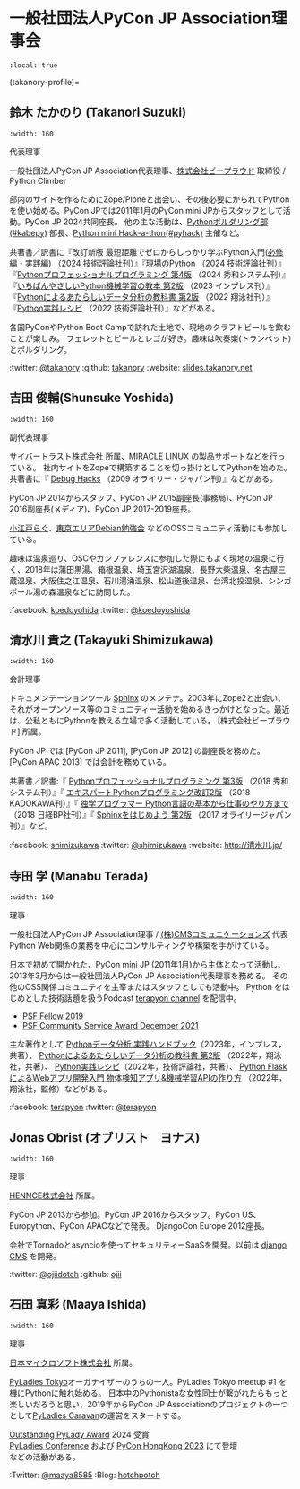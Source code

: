# 一般社団法人PyCon JP Association理事会

```{contents}
:local: true
```

(takanory-profile)=

## 鈴木 たかのり (Takanori Suzuki)

```{figure} /_static/takanori.jpg
:width: 160
```

代表理事

一般社団法人PyCon JP Association代表理事、[株式会社ビープラウド](https://www.beproud.jp/) 取締役 / Python Climber

部内のサイトを作るためにZope/Ploneと出会い、その後必要にかられてPythonを使い始める。PyCon JPでは2011年1月のPyCon mini JPからスタッフとして活動。PyCon JP 2024共同座長。
他の主な活動は、[Pythonボルダリング部(#kabepy)](https://kabepy.connpass.com/) 部長、[Python mini Hack-a-thon(#pyhack)](https://pyhack.connpass.com/) 主催など。

共著書／訳書に『改訂新版 最短距離でゼロからしっかり学ぶPython入門([必修編](https://gihyo.jp/book/2024/978-4-297-14528-6)・[実践編](https://gihyo.jp/book/2024/978-4-297-14526-2)) （2024 技術評論社刊）』『[現場のPython](https://gihyo.jp/book/2024/978-4-297-14401-2) （2024 技術評論社刊）』『[Pythonプロフェッショナルプログラミング 第4版](https://www.shuwasystem.co.jp/book/9784798070544.html) （2024 秀和システム刊）』『[いちばんやさしいPython機械学習の教本 第2版](https://book.impress.co.jp/books/1122101123) （2023 インプレス刊）』『[Pythonによるあたらしいデータ分析の教科書 第2版](https://www.seshop.com/product/detail/25331) （2022 翔泳社刊）』『[Python実践レシピ](https://gihyo.jp/book/2022/978-4-297-12576-9) （2022 技術評論社刊）』などがある。

各国PyConやPython Boot Campで訪れた土地で、現地のクラフトビールを飲むことが楽しみ。
フェレットとビールとレゴが好き。趣味は吹奏楽(トランペット)とボルダリング。

:twitter: [@takanory](https://twitter.com/takanory)
:github: [takanory](https://github.com/takanory/)
:website: [slides.takanory.net](https://slides.takanory.net/)

## 吉田 俊輔(Shunsuke Yoshida)

```{figure} /_static/yoshida.png
:width: 160
```

副代表理事

[サイバートラスト株式会社](https://www.cybertrust.co.jp/) 所属、[MIRACLE LINUX](https://www.miraclelinux.com/) の製品サポートなどを行っている。
社内サイトをZopeで構築することを切っ掛けとしてPythonを始めた。
共著書に『 [Debug Hacks](https://www.oreilly.co.jp/books/9784873114040/) （2009 オライリー・ジャパン刊）』などがある。

PyCon JP 2014からスタッフ、PyCon JP 2015副座長(事務局)、PyCon JP 2016副座長(メディア)、PyCon JP 2017-2019座長。

[小江戸らぐ](https://koedolug.dyndns.org/)、[東京エリアDebian勉強会](https://tokyodebian-team.pages.debian.net/) などのOSSコミュニティ活動にも参加している。

趣味は温泉巡り、OSCやカンファレンスに参加した際にもよく現地の温泉に行く、2018年は蒲田黒湯、箱根温泉、埼玉宮沢湖温泉、長野大柴温泉、名古屋三蔵温泉、大阪住之江温泉、石川湯涌温泉、松山道後温泉、台湾北投温泉、シンガポール湯の森温泉などに訪問した。

:facebook: [koedoyohida](https://www.facebook.com/koedoyoshida)
:twitter: [@koedoyoshida](https://twitter.com/koedoyoshida)

## 清水川 貴之 (Takayuki Shimizukawa)

```{figure} /_static/shimizukawa.jpg
:width: 160
```

会計理事

ドキュメンテーションツール [Sphinx](https://www.sphinx-doc.org/) のメンテナ。2003年にZope2と出会い、それがオープンソース等のコミュニティー活動を始めるきっかけとなった。最近は、公私ともにPythonを教える立場で多く活動している。 [株式会社ビープラウド] 所属。

PyCon JP では [PyCon JP 2011], [PyCon JP 2012] の副座長を務めた。 [PyCon APAC 2013] では会計を務めている。

共著書／訳書:『 [Pythonプロフェッショナルプログラミング 第3版](https://www.shuwasystem.co.jp/products/7980html/5382.html) （2018 秀和システム刊）』『 [エキスパートPythonプログラミング改訂2版](https://www.kadokawa.co.jp/product/301801000262/) （2018 KADOKAWA刊）』『 [独学プログラマー Python言語の基本から仕事のやり方まで](https://shop.nikkeibp.co.jp/front/commodity/0000/C92270/) （2018 日経BP社刊）』『 [Sphinxをはじめよう 第2版](https://www.oreilly.co.jp/books/9784873118192/) （2017 オライリージャパン刊）』など。

:facebook: [shimizukawa](https://www.facebook.com/shimizukawa)
:twitter: [@shimizukawa](https://twitter.com/shimizukawa)
:website: <http://清水川.jp/>

## 寺田 学 (Manabu Terada)

```{figure} /_static/terada.jpg
:width: 160
```

理事

一般社団法人PyCon JP Association理事 / [(株)CMSコミュニケーションズ](https://www.cmscom.jp) 代表
Python Web関係の業務を中心にコンサルティングや構築を手がけている。

日本で初めて開かれた、PyCon mini JP (2011年1月)から主体となって活動し、2013年3月からは一般社団法人PyCon JP Association代表理事を務める。 その他のOSS関係コミュニティを主宰またはスタッフとしても活動中。
Python をはじめとした技術話題を扱うPodcast [terapyon channel](https://podcast.terapyon.net/) を配信中。

- [PSF Fellow 2019](https://www.python.org/psf/fellows-roster/)
- [PSF Community Service Award December 2021](https://www.python.org/community/awards/psf-awards/#december-2021)

主な著作として [Pythonデータ分析 実践ハンドブック](https://book.impress.co.jp/books/1122101021)（2023年，インプレス，共著）、 [Pythonによるあたらしいデータ分析の教科書 第2版](https://www.seshop.com/product/detail/25331) （2022年，翔泳社，共著）、 [Python実践レシピ](https://gihyo.jp/book/2022/978-4-297-12576-9)（2022年，技術評論社，共著）、 [Python FlaskによるWebアプリ開発入門 物体検知アプリ&機械学習APIの作り方](https://www.shoeisha.co.jp/book/detail/9784798175164) （2022年，翔泳社，監修）などがある。


:facebook: [terapyon](https://www.facebook.com/terapyon)
:twitter: [@terapyon](https://twitter.com/terapyon)

## Jonas Obrist (オブリスト　ヨナス)

```{figure} /_static/jonas.jpg
:width: 160
```

理事

[HENNGE株式会社](https://www.hennge.com/) 所属。

PyCon JP 2013から参加。PyCon JP 2016からスタッフ。PyCon US、Europython、PyCon APACなどで発表。
DjangoCon Europe 2012座長。

会社でTornadoとasyncioを使ってセキュリティーSaaSを開発。以前は [django CMS](https://www.django-cms.org/en/) を開発。

:twitter: [@ojiidotch](https://twitter.com/ojiidotch)
:github: [ojii](https://github.com/ojii)

## 石田 真彩 (Maaya Ishida)

```{figure} /_static/maaya.jpg
:width: 160
```

理事

[日本マイクロソフト株式会社](https://www.microsoft.com/ja-jp/mscorp/) 所属。

[PyLadies Tokyo](https://tokyo.pyladies.com/)オーガナイザーのうちの一人。PyLadies Tokyo meetup #1 を機にPythonに触れ始める。
日本中のPythonistaな女性同士が繋がれたらもっと楽しいだろうと思い、2019年からPyCon JP Associationのプロジェクトの一つとして[PyLadies Caravan](https://tokyo.pyladies.com/caravan/index.html)の運営をスタートする。

[Outstanding PyLady Award](https://kit.pyladies.com/en/latest/global/award.html) 2024 受賞    
[PyLadies Conference](https://www.youtube.com/watch?v=8YRFPvOOStU) および [PyCon HongKong 2023](https://pycon.hk/2023/introduce-to-you-about-pyladies-tokyo/) にて登壇    
などの活動がある。

:Twitter: [@maaya8585](https://twitter.com/maaya8585)
:Blog: [hotchpotch](https://hotchpotchj37.wordpress.com/)
